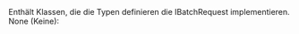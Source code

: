 <Namespace Name="Microsoft.Azure.Batch.Protocol.BatchRequests">
  <Docs>
    <summary>Enthält Klassen, die die Typen definieren die IBatchRequest implementieren.</summary> 
    <remarks>None (Keine):</remarks>
  </Docs>
</Namespace>

